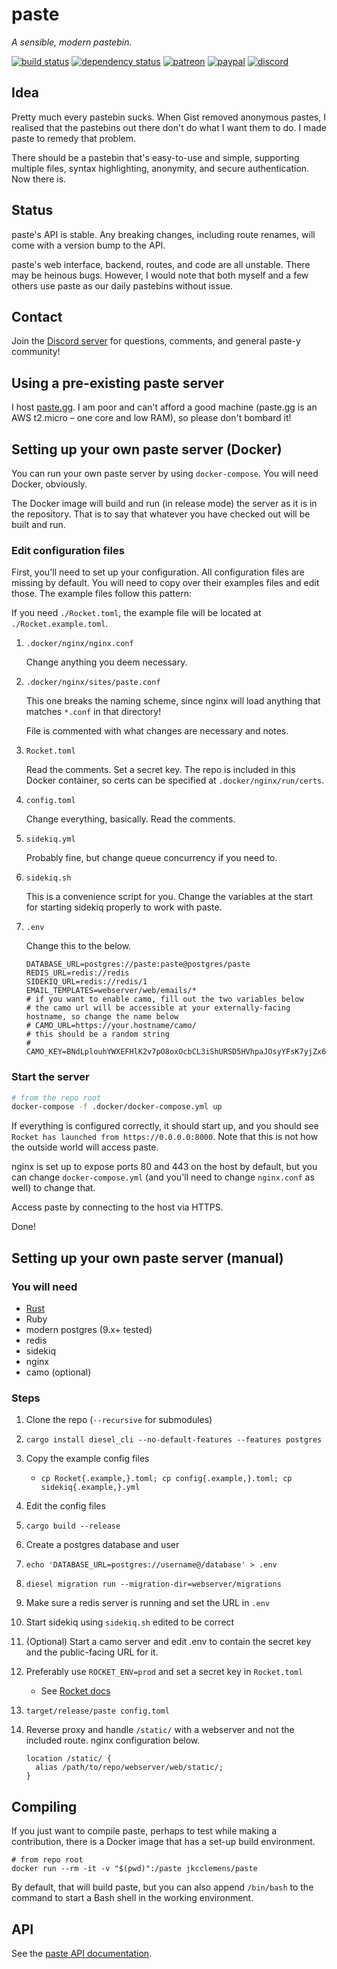 # paste

*A sensible, modern pastebin.*

[![build status](https://travis-ci.org/jkcclemens/paste.svg?branch=master)](https://travis-ci.org/jkcclemens/paste)
[![dependency status](https://deps.rs/repo/github/jkcclemens/paste/status.svg)](https://deps.rs/repo/github/jkcclemens/paste)
[![patreon](https://img.shields.io/badge/donate-patreon-blue.svg)](https://www.patreon.com/jkcclemens/overview)
[![paypal](https://img.shields.io/badge/donate-paypal-blue.svg)](https://paypal.me/jkcclemens)
[![discord](https://img.shields.io/badge/contact-discord-7289DA.svg)](https://discord.gg/EnqSwJK)

## Idea

Pretty much every pastebin sucks. When Gist removed anonymous pastes, I realised that the pastebins
out there don't do what I want them to do. I made paste to remedy that problem.

There should be a pastebin that's easy-to-use and simple, supporting multiple files, syntax
highlighting, anonymity, and secure authentication. Now there is.

## Status

paste's API is stable. Any breaking changes, including route renames, will come with a version bump
to the API.

paste's web interface, backend, routes, and code are all unstable. There may be heinous bugs.
However, I would note that both myself and a few others use paste as our daily pastebins without
issue.

## Contact

Join the [Discord server](https://discord.gg/EnqSwJK) for questions, comments, and general paste-y
community!

## Using a pre-existing paste server

I host [paste.gg](https://paste.gg). I am poor and can't afford a good machine (paste.gg is an AWS
t2.micro – one core and low RAM), so please don't bombard it!

## Setting up your own paste server (Docker)

You can run your own paste server by using `docker-compose`. You will need Docker, obviously.

The Docker image will build and run (in release mode) the server as it is in the repository. That is
to say that whatever you have checked out will be built and run.

### Edit configuration files

First, you'll need to set up your configuration. All configuration files are missing by default. You
will need to copy over their examples files and edit those. The example files follow this pattern:

If you need `./Rocket.toml`, the example file will be located at `./Rocket.example.toml`.

1. `.docker/nginx/nginx.conf`

    Change anything you deem necessary.

2. `.docker/nginx/sites/paste.conf`

    This one breaks the naming scheme, since nginx will load anything that matches `*.conf` in that
    directory!

    File is commented with what changes are necessary and notes.

3. `Rocket.toml`

    Read the comments. Set a secret key. The repo is included in this Docker container, so certs can
    be specified at `.docker/nginx/run/certs`.

4. `config.toml`

    Change everything, basically. Read the comments.

5. `sidekiq.yml`

    Probably fine, but change queue concurrency if you need to.

6. `sidekiq.sh`

    This is a convenience script for you. Change the variables at the start for starting sidekiq
    properly to work with paste.

7. `.env`

    Change this to the below.

    ```shell
    DATABASE_URL=postgres://paste:paste@postgres/paste
    REDIS_URL=redis://redis
    SIDEKIQ_URL=redis://redis/1
    EMAIL_TEMPLATES=webserver/web/emails/*
    # if you want to enable camo, fill out the two variables below
    # the camo url will be accessible at your externally-facing hostname, so change the name below
    # CAMO_URL=https://your.hostname/camo/
    # this should be a random string
    # CAMO_KEY=BNdLplouhYWXEFHlK2v7pO8oxOcbCL3iShURSD5HVhpaJOsyYFsK7yjZx6CSYPSA
    ```

### Start the server

```sh
# from the repo root
docker-compose -f .docker/docker-compose.yml up
```

If everything is configured correctly, it should start up, and you should see `Rocket has launched
from https://0.0.0.0:8000`. Note that this is not how the outside world will access paste.

nginx is set up to expose ports 80 and 443 on the host by default, but you can change
`docker-compose.yml` (and you'll need to change `nginx.conf` as well) to change that.

Access paste by connecting to the host via HTTPS.

Done!

## Setting up your own paste server (manual)

### You will need

- [Rust](https://rustup.rs/)
- Ruby
- modern postgres (9.x+ tested)
- redis
- sidekiq
- nginx
- camo (optional)

### Steps

1. Clone the repo (`--recursive` for submodules)
2. `cargo install diesel_cli --no-default-features --features postgres`
3. Copy the example config files
    - `cp Rocket{.example,}.toml; cp config{.example,}.toml; cp sidekiq{.example,}.yml`
4. Edit the config files
5. `cargo build --release`
6. Create a postgres database and user
7. `echo 'DATABASE_URL=postgres://username@/database' > .env`
8. `diesel migration run --migration-dir=webserver/migrations`
9. Make sure a redis server is running and set the URL in `.env`
10. Start sidekiq using `sidekiq.sh` edited to be correct
11. (Optional) Start a camo server and edit .env to contain the secret key and the public-facing URL
    for it.
12. Preferably use `ROCKET_ENV=prod` and set a secret key in `Rocket.toml`
    - See [Rocket docs](https://rocket.rs/guide/configuration/)
13. `target/release/paste config.toml`
14. Reverse proxy and handle `/static/` with a webserver and not the included route. nginx configuration below.

    ```nginx
    location /static/ {
      alias /path/to/repo/webserver/web/static/;
    }
    ```

## Compiling

If you just want to compile paste, perhaps to test while making a contribution, there is a Docker
image that has a set-up build environment.

```shell
# from repo root
docker run --rm -it -v "$(pwd)":/paste jkcclemens/paste
```

By default, that will build paste, but you can also append `/bin/bash` to the command to start a
Bash shell in the working environment.

## API

See the [paste API documentation](/api.md).
